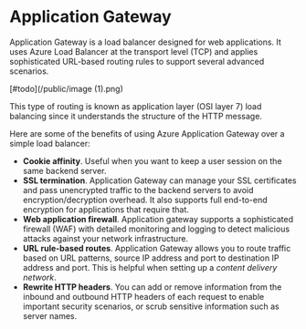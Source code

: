 # Application Gateway

Application Gateway is a load balancer designed for web applications. It uses Azure Load Balancer at the transport level (TCP) and applies sophisticated URL-based routing rules to support several advanced scenarios.

[#todo](/public/image (1).png)



This type of routing is known as application layer (OSI layer 7) load balancing since it understands the structure of the HTTP message.

Here are some of the benefits of using Azure Application Gateway over a simple load balancer:

* **Cookie affinity**. Useful when you want to keep a user session on the same backend server.
* **SSL termination**. Application Gateway can manage your SSL certificates and pass unencrypted traffic to the backend servers to avoid encryption/decryption overhead. It also supports full end-to-end encryption for applications that require that.
* **Web application firewall**. Application gateway supports a sophisticated firewall (WAF) with detailed monitoring and logging to detect malicious attacks against your network infrastructure.
* **URL rule-based routes**. Application Gateway allows you to route traffic based on URL patterns, source IP address and port to destination IP address and port. This is helpful when setting up a _content delivery network_.
* **Rewrite HTTP headers**. You can add or remove information from the inbound and outbound HTTP headers of each request to enable important security scenarios, or scrub sensitive information such as server names.
